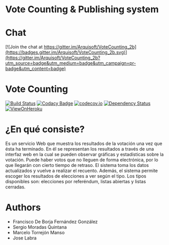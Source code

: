 # Vote Counting & Publishing system
Chat
====
[![Join the chat at https://gitter.im/Arquisoft/VoteCounting_2b](https://badges.gitter.im/Arquisoft/VoteCounting_2b.svg)](https://gitter.im/Arquisoft/VoteCounting_2b?utm_source=badge&utm_medium=badge&utm_campaign=pr-badge&utm_content=badge)

Vote Counting
=============
[![Build Status](https://travis-ci.org/Arquisoft/VoteCounting_2b.svg?branch=master)](https://travis-ci.org/Arquisoft/VoteCounting_2b)
[![Codacy Badge](https://api.codacy.com/project/badge/grade/9ccbfc27845d4fe8bd0ba6c866a82730)](https://www.codacy.com/app/jelabra/VoteCounting_2b)
[![codecov.io](https://codecov.io/github/Arquisoft/VoteCounting_2b/coverage.svg?branch=master)](https://codecov.io/github/Arquisoft/VoteCounting_2b?branch=master)
[![Dependency Status](https://www.versioneye.com/user/projects/5715f3bffcd19a0039f175bd/badge.svg?style=flat)](https://www.versioneye.com/user/projects/5715f3bffcd19a0039f175bd)
[![ViewOnHeroku](https://img.shields.io/badge/View%20on-Heroku-ff69b4.svg)](http://vote-counting-2b.herokuapp.com)

¿En qué consiste?
=================
Es un servicio Web que muestra los resultados de la votación una vez que ésta ha terminado. 
En él se representan los resultados a través de una interfaz web en la cual se pueden observar 
gráficas y estadísticas sobre la votación. 
Puede haber votos que no lleguen de forma electrónica, por lo que llegarán con cierto tiempo
de retraso. El sistema toma los datos actualizados y vuelve a realizar el recuento. 
Además, el sistema permite escoger los resultados de elecciones a ver según el tipo. Los 
tipos disponibles son: elecciones por referéndum, listas abiertas y listas cerradas. 

# Authors

* Francisco De Borja Fernández González
* Sergio Moradas Quintana 
* Marcelo Torrejón Manso
* Jose Labra




